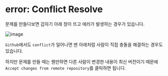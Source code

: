 # error: Conflict Resolve

문제를 만들다보면 갑자기 아래 창이 뜨고 에러가 발생하는 경우가 있습니다.

![image](https://user-images.githubusercontent.com/79046106/189567872-e798187d-ebbe-49ed-9ca8-85dc0cb1d693.png)

```Github```에서도 ```conflict```가 일어나면 맨 아래처럼 사람이 직접 충돌을 해결하는 경우도 있습니다.  

하지만 문제를 만들 때는 웬만하면 다른 사람이 변경한 내용이 최신 버전이기 때문에 ```Accept changes from remote repository```를 클릭하면 됩니다.

